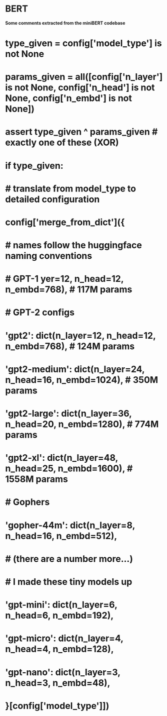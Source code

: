 # BERT


#### Some comments extracted from the miniBERT codebase

# type_given = config['model_type'] is not None
# params_given = all([config['n_layer'] is not None, config['n_head'] is not None, config['n_embd'] is not None])
# assert type_given ^ params_given # exactly one of these (XOR)
# if type_given:
#     # translate from model_type to detailed configuration
#     config['merge_from_dict']({
#         # names follow the huggingface naming conventions
#         # GPT-1 yer=12, n_head=12, n_embd=768),  # 117M params
#         # GPT-2 configs
#         'gpt2':         dict(n_layer=12, n_head=12, n_embd=768),  # 124M params
#         'gpt2-medium':  dict(n_layer=24, n_head=16, n_embd=1024), # 350M params
#         'gpt2-large':   dict(n_layer=36, n_head=20, n_embd=1280), # 774M params
#         'gpt2-xl':      dict(n_layer=48, n_head=25, n_embd=1600), # 1558M params
#         # Gophers
#         'gopher-44m':   dict(n_layer=8, n_head=16, n_embd=512),
#         # (there are a number more...)
#         # I made these tiny models up
#         'gpt-mini':     dict(n_layer=6, n_head=6, n_embd=192),
#         'gpt-micro':    dict(n_layer=4, n_head=4, n_embd=128),
#         'gpt-nano':     dict(n_layer=3, n_head=3, n_embd=48),
#     }[config['model_type']])


